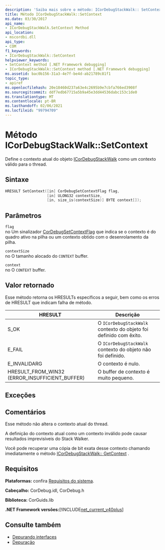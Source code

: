 ```yaml
---
description: 'Saiba mais sobre o método: ICorDebugStackWalk:: SetContext'
title: Método ICorDebugStackWalk::SetContext
ms.date: 03/30/2017
api_name:
- ICorDebugStackWalk.SetContext Method
api_location:
- mscordbi.dll
api_type:
- COM
f1_keywords:
- ICorDebugStackWalk::SetContext
helpviewer_keywords:
- SetContext method [.NET Framework debugging]
- ICorDebugStackWalk::SetContext method [.NET Framework debugging]
ms.assetid: bac0b156-31a3-4e7f-be4d-ab21789c81f1
topic_type:
- apiref
ms.openlocfilehash: 20e18460d237a63e4c2695b9e7cbfa766ed3908f
ms.sourcegitcommit: ddf7edb67715a5b9a45e3dd44536dabc153c1de0
ms.translationtype: MT
ms.contentlocale: pt-BR
ms.lasthandoff: 02/06/2021
ms.locfileid: "99794709"
---
```

# <a name="icordebugstackwalksetcontext-method"></a>Método ICorDebugStackWalk::SetContext

Define o contexto atual do objeto [ICorDebugStackWalk](icordebugstackwalk-interface.md) como um contexto válido para o thread.  
  
## <a name="syntax"></a>Sintaxe  
  
```cpp  
HRESULT SetContext([in] CorDebugSetContextFlag flag,  
                   [in] ULONG32 contextSize,  
                   [in, size_is(contextSize)] BYTE context[]);  
```  
  
## <a name="parameters"></a>Parâmetros  

 `flag`  
 no Um sinalizador [CorDebugSetContextFlag](cordebugsetcontextflag-enumeration.md) que indica se o contexto é do quadro ativo na pilha ou um contexto obtido com o desenrolamento da pilha.  
  
 `contextSize`  
 no O tamanho alocado do `CONTEXT` buffer.  
  
 `context`  
 no O `CONTEXT` buffer.  
  
## <a name="return-value"></a>Valor retornado  

 Esse método retorna os HRESULTs específicos a seguir, bem como os erros de HRESULT que indicam falha de método.  
  
|HRESULT|Descrição|  
|-------------|-----------------|  
|S_OK|O `ICorDebugStackWalk` contexto do objeto foi definido com êxito.|  
|E_FAIL|O `ICorDebugStackWalk` contexto do objeto não foi definido.|  
|E_INVALIDARG|O contexto é nulo.|  
|HRESULT_FROM_WIN32 (ERROR_INSUFFICIENT_BUFFER)|O buffer de contexto é muito pequeno.|  
  
## <a name="exceptions"></a>Exceções  
  
## <a name="remarks"></a>Comentários  

 Esse método não altera o contexto atual do thread.  
  
 A definição do contexto atual como um contexto inválido pode causar resultados imprevisíveis do Stack Walker.  
  
 Você pode recuperar uma cópia de bit exata desse contexto chamando imediatamente o método [ICorDebugStackWalk:: GetContext](icordebugstackwalk-getcontext-method.md) .  
  
## <a name="requirements"></a>Requisitos  

 **Plataformas:** confira [Requisitos do sistema](../../get-started/system-requirements.md).  
  
 **Cabeçalho:** CorDebug.idl, CorDebug.h  
  
 **Biblioteca:** CorGuids.lib  
  
 **.NET Framework versões:**[!INCLUDE[net_current_v40plus](../../../../includes/net-current-v40plus-md.md)]  
  
## <a name="see-also"></a>Consulte também

- [Depurando interfaces](debugging-interfaces.md)
- [Depuração](index.md)
